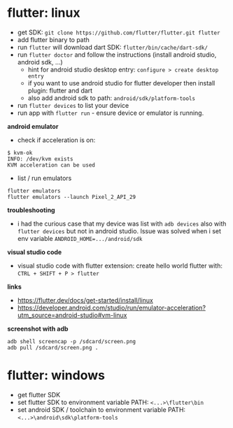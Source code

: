 
# flutter: linux
* get SDK: `git clone https://github.com/flutter/flutter.git flutter`
* add flutter binary to path
* run `flutter` will download dart SDK: `flutter/bin/cache/dart-sdk/`
* run `flutter doctor` and follow the instructions (install android studio, android sdk, ...)
    * hint for android studio desktop entry: `configure > create desktop entry`
    * if you want to use android studio for flutter developer then install plugin: flutter and dart
    * also add android sdk to path: `android/sdk/platform-tools`
* run `flutter devices` to list your device
* run app with `flutter run` - ensure device or emulator is running.

__android emulator__
* check if acceleration is on:
```
$ kvm-ok
INFO: /dev/kvm exists
KVM acceleration can be used
```
* list / run emulators
```
flutter emulators
flutter emulators --launch Pixel_2_API_29
```

__troubleshooting__
* i had the curious case that my device was list with `adb devices` also with `flutter devices` but not in android studio. Issue was solved when i set env variable `ANDROID_HOME=.../android/sdk`

__visual studio code__
* visual studio code with flutter extension: create hello world flutter with: `CTRL + SHIFT + P > flutter`

__links__
* https://flutter.dev/docs/get-started/install/linux
* https://developer.android.com/studio/run/emulator-acceleration?utm_source=android-studio#vm-linux

__screenshot with adb__
```
adb shell screencap -p /sdcard/screen.png
adb pull /sdcard/screen.png .
```

# flutter: windows
* get flutter SDK
* set flutter SDK to environment variable PATH: `<...>\flutter\bin`
* set android SDK / toolchain to environment variable PATH: `<...>\android\sdk\platform-tools`
